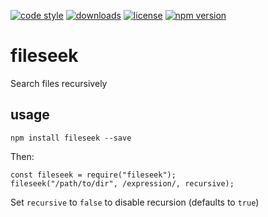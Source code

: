 [![code style](https://img.shields.io/badge/code_style-classic-blue.svg)](http://diogoeichert.github.io/eslint-config-classic)
[![downloads](https://img.shields.io/npm/dt/fileseek.svg)](https://www.npmjs.com/package/fileseek)
[![license](https://img.shields.io/github/license/diogoeichert/fileseek.svg)](LICENSE)
[![npm version](https://img.shields.io/npm/v/fileseek.svg)](https://www.npmjs.com/package/fileseek)

# fileseek
Search files recursively

## usage
```
npm install fileseek --save
```
Then:
```
const fileseek = require("fileseek");
fileseek("/path/to/dir", /expression/, recursive);
```

Set `recursive` to `false` to disable recursion (defaults to `true`)
